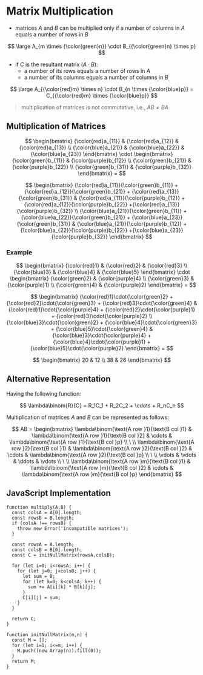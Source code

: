 # Matrix Multiplication

- matrices $A$ and $B$ can be multiplied only if a number of columns in $A$ equals a number of rows in $B$

$$
\large
A_{m \times {\color{green}n}} \cdot B_{{\color{green}n} \times p}
$$

- if $C$ is the resultant matrix ($A \cdot B$):
  - a number of its rows equals a number of rows in $A$
  - a number of its columns equals a number of columns in $B$

$$
\large
A_{{\color{red}m} \times n} \cdot B_{n \times {\color{blue}p}} = C_{{\color{red}m} \times {\color{blue}p}}
$$

> multiplication of matrices is not commutative, i.e., $AB \neq BA$

## Multiplication of Matrices

$$
\begin{bmatrix}
{\color{red}a_{11}} & {\color{red}a_{12}} & {\color{red}a_{13}}
\\
{\color{blue}a_{21}} & {\color{blue}a_{22}} & {\color{blue}a_{23}}
\end{bmatrix} \cdot \begin{bmatrix}
{\color{green}b_{11}} & {\color{purple}b_{12}}
\\
{\color{green}b_{21}} & {\color{purple}b_{22}}
\\
{\color{green}b_{31}} & {\color{purple}b_{32}}
\end{bmatrix} =
$$

$$
\begin{bmatrix}
{\color{red}a_{11}}{\color{green}b_{11}} +
{\color{red}a_{12}}{\color{green}b_{21}} +
{\color{red}a_{13}}{\color{green}b_{31}}
&
{\color{red}a_{11}}{\color{purple}b_{12}} +
{\color{red}a_{12}}{\color{purple}b_{22}} +{\color{red}a_{13}}{\color{purple}b_{32}}
\\
{\color{blue}a_{21}}{\color{green}b_{11}} +
{\color{blue}a_{22}}{\color{green}b_{21}} +
{\color{blue}a_{23}}{\color{green}b_{31}}
&
{\color{blue}a_{21}}{\color{purple}b_{12}} +
{\color{blue}a_{22}}{\color{purple}b_{22}} +{\color{blue}a_{23}}{\color{purple}b_{32}}
\end{bmatrix}
$$

### Example

$$
\begin{bmatrix}
{\color{red}1} & {\color{red}2} & {\color{red}3}
\\
{\color{blue}3} & {\color{blue}4} & {\color{blue}5}
\end{bmatrix} \cdot \begin{bmatrix}
{\color{green}2} & {\color{purple}4}
\\
{\color{green}3} & {\color{purple}1}
\\
{\color{green}4} & {\color{purple}2}
\end{bmatrix} =
$$

$$
\begin{bmatrix}
{\color{red}1}\cdot{\color{green}2} +
{\color{red}2}\cdot{\color{green}3} +
{\color{red}3}\cdot{\color{green}4}
&
{\color{red}1}\cdot{\color{purple}4} +
{\color{red}2}\cdot{\color{purple}1} +
{\color{red}3}\cdot{\color{purple}2}
\\
{\color{blue}3}\cdot{\color{green}2} +
{\color{blue}4}\cdot{\color{green}3} +
{\color{blue}5}\cdot{\color{green}4}
&
{\color{blue}3}\cdot{\color{purple}4} +
{\color{blue}4}\cdot{\color{purple}1} +{\color{blue}5}\cdot{\color{purple}2}
\end{bmatrix} =
$$

$$
\begin{bmatrix}
20 & 12
\\
38 & 26
\end{bmatrix}
$$

## Alternative Representation

Having the following function:

$$
\lambda\binom{R}{C} = R_1C_1 + R_2C_2 + \cdots + R_nC_n
$$

Multiplication of matrices $A$ and $B$ can be represented as follows:

$$
AB = \begin{bmatrix}
\lambda\binom{\text{A row }1}{\text{B col }1}
&
\lambda\binom{\text{A row }1}{\text{B col }2}
&
\cdots
&
\lambda\binom{\text{A row }1}{\text{B col }p}
\\
\ 
\\
\lambda\binom{\text{A row }2}{\text{B col }1}
&
\lambda\binom{\text{A row }2}{\text{B col }2}
&
\cdots
&
\lambda\binom{\text{A row }2}{\text{B col }p}
\\
\ 
\\
\vdots & \vdots & \ddots & \vdots
\\
\ 
\\
\lambda\binom{\text{A row }m}{\text{B col }1}
&
\lambda\binom{\text{A row }m}{\text{B col }2}
&
\cdots
&
\lambda\binom{\text{A row }m}{\text{B col }p}
\end{bmatrix}
$$

## JavaScript Implementation

```
function multiply(A,B) {
  const colsA = A[0].length;
  const rowsB = B.length;
  if (colsA !== rowsB) {
    throw new Error('incompatible matrices');
  }
 
  const rowsA = A.length;
  const colsB = B[0].length;
  const C = initNullMatrix(rowsA,colsB);
 
  for (let i=0; i<rowsA; i++) {
    for (let j=0; j<colsB; j++) {
      let sum = 0;
      for (let k=0; k<colsA; k++) {
        sum += A[i][k] * B[k][j];
      }
      C[i][j] = sum;
    }
  }

  return C;
}

function initNullMatrix(m,n) {
  const M = [];
  for (let i=1; i<=m; i++) {
    M.push((new Array(n)).fill(0));
  }
  return M;
}
```

